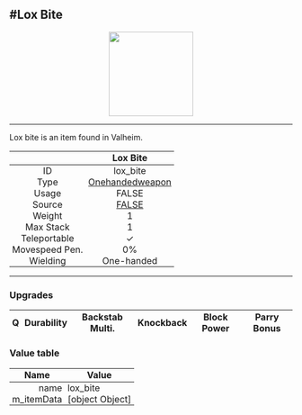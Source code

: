 <meta property="og:title" content="Lox Bite - MoreValheim" /><meta property="og:type" content="website" /><meta property="og:image" content="/assets/lox_bite.png" /><meta property="og:description" content="Lox Bite is an item found in Valheim." /><meta name="theme-color" content="#546D78"><meta name="twitter:card" content="summary_large_image">
#Lox Bite
-------------
<style>img {width:20px;}.tb {width:150px;display: block;margin-left: auto;margin-right: auto;}</style>

<style>.md-typeset table:not([class]) th:not([align]) {min-width:unset!important;}</style>
<style>td{padding:0em 0.3em!important;text-align:center!important;border-left:.05rem solid var(--md-default-fg-color--lightest)}</style>

<style>th{padding:0.1em 0.3em!important;text-align:center!important;font-weight:bold}</style>

<style>pre{text-align:right!important}</style>
<style>table tr td:first-child {border-left: 0;};</style>

<figure><img src="/assets/lox_bite.png" class="tb" /><figcaption><small></small></figcaption></figure>

-------------

Lox bite is an item found in Valheim.

|        | Lox Bite              |
| ----------- | ------------------------------------ |
| ID |lox_bite
| Type | [Onehandedweapon](../../types/onehandedweapon)
| Usage | FALSE<br>
| Source | [FALSE](../../items/false)
| Weight | 1 |
| Max Stack | 1 |
| Teleportable | ✓
| Movespeed Pen. | 0%
| Wielding | One-handed


-------------

### Upgrades
| Q | Durability | Backstab Multi. | Knockback | Block Power | Parry Bonus
| - | - | - | - | - | - 


### Value table
| Name | Value
| - | - |
| <div style="text-align:right">name</div> | <div style="text-align:left">lox_bite</div> | 
| <div style="text-align:right">m_itemData</div> | <div style="text-align:left">[object Object]</div> | 